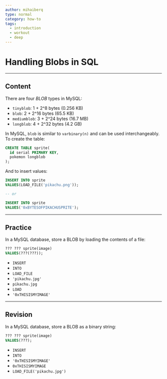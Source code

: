 ```yaml
---
author: mihaiberq
type: normal
category: how-to
tags:
  - introduction
  - workout
  - deep
---
```


# Handling Blobs in SQL


---

## Content

There are four *BLOB* types in MySQL:

- `tinyblob`: 1 + 2^8 bytes (0.256 KB)
- `blob`: 2 + 2^16 bytes (65.5 KB)
- `mediumblob`: 3 + 2^24 bytes (16.7 MB)
- `longblob`: 4 + 2^32 bytes (4.2 GB)

In MySQL, `blob` is similar to `varbinary(n)` and can be used interchangeably. To create the table:

```sql
CREATE TABLE sprite(
  id serial PRIMARY KEY,
  pokemon longblob
);
```

And to insert values:

```sql
INSERT INTO sprite
VALUES(LOAD_FILE('pikachu.png'));

-- or

INSERT INTO sprite
VALUES('0xBYTESOFPIKACHUSPRITE');
```


---

## Practice

In a MySQL database, store a BLOB by loading the contents of a file:

```sql
??? ??? sprite(image)
VALUES(???(???));
```

- `INSERT`
- `INTO`
- `LOAD_FILE`
- `'pikachu.jpg'`
- `pikachu.jpg`
- `LOAD`
- `'0xTHISISMYIMAGE'`


---

## Revision

In a MySQL database, store a BLOB as a binary string:

```sql
??? ??? sprite(image)
VALUES(???);
```

- `INSERT`
- `INTO`
- `'0xTHISISMYIMAGE'`
- `0xTHISISMYIMAGE`
- `LOAD_FILE('pikachu.jpg')`
